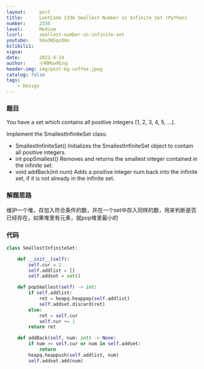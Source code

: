 ```yaml
---
layout:     post
title:      LeetCode 2336 Smallest Number in Infinite Set (Python)
number:     2336
level:      Medium
lcurl:      smallest-number-in-infinite-set
youtube:    h4a3N5qsXmo
bilibili1:  
xigua:      
date:       2022-4-24
author:     小明MaxMing
header-img: img/post-bg-coffee.jpeg
catalog: false
tags:
    - Design
---
```


### 题目

You have a set which contains all positive integers [1, 2, 3, 4, 5, ...].

Implement the SmallestInfiniteSet class:

- SmallestInfiniteSet() Initializes the SmallestInfiniteSet object to contain all positive integers.
- int popSmallest() Removes and returns the smallest integer contained in the infinite set.
- void addBack(int num) Adds a positive integer num back into the infinite set, if it is not already in the infinite set.

### 解题思路

维护一个堆，存加入符合条件的数，并在一个set中存入同样的数，用来判断是否已经存在，如果堆里有元素，就pop堆里最小的

### 代码
```python
class SmallestInfiniteSet:

    def __init__(self):
        self.cur = 1
        self.addlist = []
        self.addset = set()

    def popSmallest(self) -> int:
        if self.addlist:
            ret = heapq.heappop(self.addlist)
            self.addset.discard(ret)
        else:
            ret = self.cur
            self.cur += 1
        return ret

    def addBack(self, num: int) -> None:
        if num >= self.cur or num in self.addset:
            return
        heapq.heappush(self.addlist, num)
        self.addset.add(num)
```
